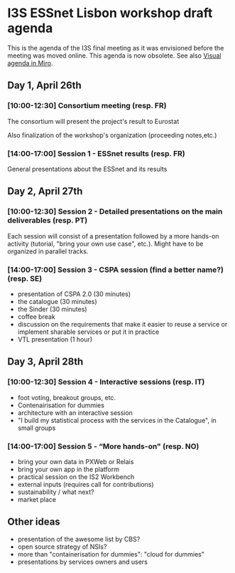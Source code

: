 # I3S ESSnet Lisbon workshop draft agenda

This is the agenda of the I3S final meeting as it was envisioned before the meeting was moved online.
This agenda is now obsolete. See also [Visual agenda in Miro](https://miro.com/app/board/o9J_lb4VPS0=/).

## Day 1, April 26th
 
### [10:00-12:30] Consortium meeting (resp. FR)

The consortium will present the project's result to Eurostat

Also finalization of the workshop's organization (proceeding notes,etc.)

### [14:00-17:00] Session 1 - ESSnet results (resp. FR)

General presentations about the ESSnet and its results

## Day 2, April 27th

### [10:00-12:30] Session 2 - Detailed presentations on the main deliverables (resp. PT)

Each session will consist of a presentation followed by a more hands-on activity (tutorial, "bring your own use case", etc.). Might have to be organized in parallel tracks.

### [14:00-17:00] Session 3 - CSPA session (find a better name?) (resp. SE)

  * presentation of CSPA 2.0 (30 minutes)
  * the catalogue (30 minutes)
  * the Sinder (30 minutes)
  * coffee break
  * discussion on the requirements that make it easier to reuse a service or implement sharable services or put it in practice
  * VTL presentation (1 hour)

## Day 3, April 28th
 
### [10:00-12:30] Session 4 - Interactive sessions (resp. IT)

  * foot voting, breakout groups, etc.
  * Contenairisation for dummies
  * architecture with an interactive session
  * "I build my statistical process with the services in the Catalogue", in small groups

### [14:00-17:00] Session 5 - “More hands-on" (resp. NO)

  * bring your own data in PXWeb or Relais
  * bring your own app in the platform
  * practical session on the IS2 Workbench
  * external inputs (requires call for contributions)
  * sustainability / what next?
  * market place

## Other ideas

  * presentation of the awesome list by CBS?
  * open source strategy of NSIs?
  * more than "containerisation for dummies": "cloud for dummies"
  * presentations by services owners and users
